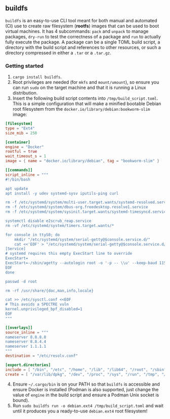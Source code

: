 ## buildfs

`buildfs` is an easy-to-use CLI tool meant for both manual and automated (CI) use to create raw filesystem (**rootfs**) images that can be used to boot virtual machines.
It has 4 subcommands: `pack` and `unpack` to manage packages, `dry-run` to test the correctness of a package and `run` to actually fully execute the package. A package can be a single TOML build script, a directory with the build script and references to other resources, or such a directory compressed in either a `.tar` or a `.tar.gz`.

### Getting started

1. `cargo install buildfs`.
2. Root privileges are needed (for `mkfs` and `mount/umount`), so ensure you can run `sudo` on the target machine and that it is running a Linux distribution.
3. Insert the following build script contents into `/tmp/build_script.toml`. This is a simple configuration that will make a minified bootable Debian root filesystem from the `docker.io/library/debian:bookworm-slim` image:
```toml
[filesystem]
type = "Ext4"
size_mib = 250

[container]
engine = "Docker"
rootful = true
wait_timeout_s = 1
image = { name = "docker.io/library/debian", tag = "bookworm-slim" }

[[commands]]
script_inline = """
#!/bin/bash

apt update
apt install -y udev systemd-sysv iputils-ping curl

rm -f /etc/systemd/system/multi-user.target.wants/systemd-resolved.service
rm -f /etc/systemd/system/dbus-org.freedesktop.resolve1.service
rm -f /etc/systemd/system/sysinit.target.wants/systemd-timesyncd.service

systemctl disable e2scrub_reap.service
rm -vf /etc/systemd/system/timers.target.wants/*

for console in ttyS0; do
    mkdir "/etc/systemd/system/serial-getty@$console.service.d/"
    cat <<'EOF' > "/etc/systemd/system/serial-getty@$console.service.d/override.conf"
[Service]
# systemd requires this empty ExecStart line to override
ExecStart=
ExecStart=-/sbin/agetty --autologin root -o '-p -- \\u' --keep-baud 115200,38400,9600 %I dumb
EOF
done

passwd -d root

rm -rf /usr/share/{doc,man,info,locale}

cat >> /etc/sysctl.conf <<EOF
# This avoids a SPECTRE vuln
kernel.unprivileged_bpf_disabled=1
EOF
"""

[[overlays]]
source_inline = """
nameserver 8.8.8.8
nameserver 8.8.4.4
nameserver 1.1.1.1
"""
destination = "/etc/resolv.conf"

[export.directories]
include = [ "/bin", "/etc", "/home", "/lib", "/lib64", "/root", "/sbin", "/usr" ]
create = [ "/var/lib/dpkg", "/dev", "/proc", "/sys", "/run", "/tmp", "/var/lib/systemd" ]
```
4. Ensure `~/.cargo/bin` is on your PATH so that `buildfs` is accessible and ensure Docker is installed (Podman is also supported, just change the value of `engine` in the build script and ensure a Podman Unix socket is bound).
5. Run `sudo buildfs run -o debian.ext4 /tmp/build_script.toml` and wait until it produces you a ready-to-use `debian.ext4` root filesystem!
